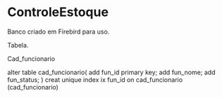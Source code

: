 # ControleEstoque
 
Banco criado em Firebird para uso.

Tabela.

Cad_funcionario

alter table cad_funcionario(
add fun_id primary key;
add fun_nome;
add fun_status;
)
creat unique index ix fun_id on cad_funcionario (cad_funcionario)
